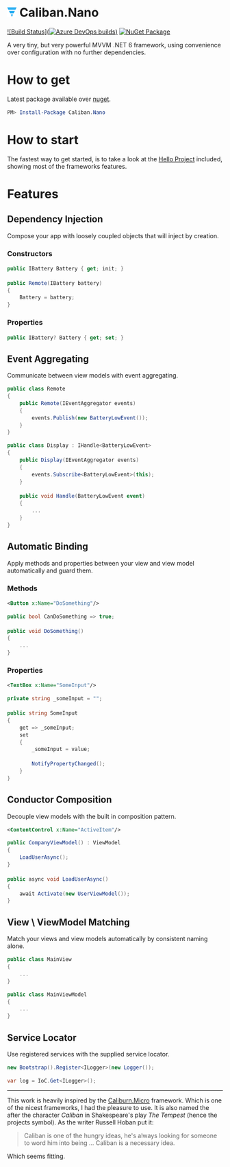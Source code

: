 # <img src="docs/cn.svg" width="22" height="22"> Caliban.Nano
[![Build Status](![Azure DevOps builds](https://img.shields.io/azure-devops/build/cuhsat/Caliban.Nano/2?logo=windows&style=for-the-badge))](https://dev.azure.com/cuhsat/Caliban.Nano)
[![NuGet Package](https://img.shields.io/nuget/v/Caliban.Nano.svg?logo=nuget&logoColor=white&style=for-the-badge&colorB=green)](https://www.nuget.org/packages/Caliban.Nano)

A very tiny, but very powerful MVVM .NET 6 framework, using convenience over configuration with no further dependencies.

# How to get
Latest package available over [nuget](https://www.nuget.org/packages/Caliburn.Micro/).

```powershell
PM> Install-Package Caliban.Nano
```

# How to start
The fastest way to get started, is to take a look at the [Hello Project](samples/Caliban.Nano.Hello/) included, showing most of the frameworks features.

# Features

## Dependency Injection
Compose your app with loosely coupled objects that will inject by creation.

### Constructors

```cs
public IBattery Battery { get; init; }

public Remote(IBattery battery)
{
    Battery = battery;
}
```

### Properties
```cs
public IBattery? Battery { get; set; }
```

## Event Aggregating
Communicate between view models with event aggregating.

```cs
public class Remote
{
    public Remote(IEventAggregator events)
    {
        events.Publish(new BatteryLowEvent());
    }
}
```

```cs
public class Display : IHandle<BatteryLowEvent>
{
    public Display(IEventAggregator events)
    {
        events.Subscribe<BatteryLowEvent>(this);
    }

    public void Handle(BatteryLowEvent event)
    {
        ...
    }
}
```

## Automatic Binding
Apply methods and properties between your view and view model automatically and guard them.

### Methods
```xml
<Button x:Name="DoSomething"/>
```

```cs
public bool CanDoSomething => true;

public void DoSomething()
{
    ...
}
```

### Properties
```xml
<TextBox x:Name="SomeInput"/>
```

```cs
private string _someInput = "";

public string SomeInput
{
    get => _someInput;
    set
    {
        _someInput = value;

        NotifyPropertyChanged();
    }
}
```

## Conductor Composition
Decouple view models with the built in composition pattern.

```xml
<ContentControl x:Name="ActiveItem"/>
```

```cs
public CompanyViewModel() : ViewModel
{
    LoadUserAsync();
}

public async void LoadUserAsync()
{
    await Activate(new UserViewModel());
}
```

## View \ ViewModel Matching
Match your views and view models automatically by consistent naming alone.

```cs
public class MainView
{
    ...
}
```

```cs
public class MainViewModel
{
    ...
}
```

## Service Locator
Use registered services with the supplied service locator.

```cs
new Bootstrap().Register<ILogger>(new Logger());
```

```cs
var log = IoC.Get<ILogger>();
```

---

This work is heavily inspired by the [Caliburn.Micro](https://caliburnmicro.com) framework. Which is one of the nicest frameworks, I had the pleasure to use. It is also named the after the character *Caliban* in Shakespeare's play *The Tempest* (hence the projects symbol). As the writer Russell Hoban put it:

> Caliban is one of the hungry ideas, he's always looking for someone to word him into being ... Caliban is a necessary idea.

Which seems fitting.